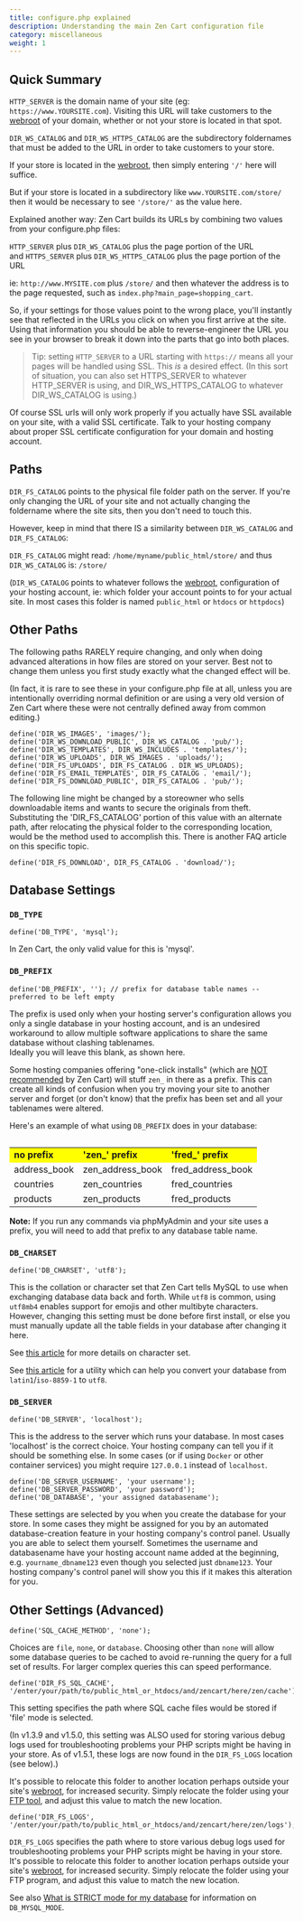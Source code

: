 ```yaml
---
title: configure.php explained 
description: Understanding the main Zen Cart configuration file
category: miscellaneous
weight: 1 
---
```



## Quick Summary

`HTTP_SERVER` is the domain name of your site (eg: `https://www.YOURSITE.com`). Visiting this URL will take customers to the [webroot](/user/first_steps/how_do_i_install/#what-is-my-webroot) of your domain, whether or not your store is located in that spot.  

`DIR_WS_CATALOG` and `DIR_WS_HTTPS_CATALOG` are the subdirectory foldernames that must be added to the URL in order to take customers to your store. 

If your store is located in the [webroot](/user/first_steps/how_do_i_install#what-is-my-webroot), then simply entering `'/'` here will suffice. 

But if your store is located in a subdirectory like `www.YOURSITE.com/store/` then it would be necessary to see `'/store/'` as the value here.  

Explained another way: Zen Cart builds its URLs by combining two values from your configure.php files: 

`HTTP_SERVER` plus `DIR_WS_CATALOG` plus the page portion of the URL  
and
`HTTPS_SERVER` plus `DIR_WS_HTTPS_CATALOG` plus the page portion of the URL  

ie: `http://www.MYSITE.com` plus `/store/` and then whatever the address is to the page requested, such as `index.php?main_page=shopping_cart`.

So, if your settings for those values point to the wrong place, you'll instantly see that reflected in the URLs you click on when you first arrive at the site. Using that information you should be able to reverse-engineer the URL you see in your browser to break it down into the parts that go into both places.  
  
> Tip: setting `HTTP_SERVER` to a URL starting with `https://` means all your pages will be handled using SSL. This *is* a desired effect.  (In this sort of situation, you can also set HTTPS_SERVER to whatever HTTP_SERVER is using, and DIR_WS_HTTPS_CATALOG to whatever DIR_WS_CATALOG is using.)

Of course SSL urls will only work properly if you actually have SSL available on your site, with a valid SSL certificate. Talk to your hosting company about proper SSL certificate configuration for your domain and hosting account.


## Paths

`DIR_FS_CATALOG` points to the physical file folder path on the server. If you're only changing the URL of your site and not actually changing the foldername where the site sits, then you don't need to touch this.  

However, keep in mind that there IS a similarity between `DIR_WS_CATALOG` and `DIR_FS_CATALOG`:  

`DIR_FS_CATALOG` might read: `/home/myname/public_html/store/` 
and thus `DIR_WS_CATALOG` is: `/store/`

(`DIR_WS_CATALOG` points to whatever follows the [webroot](/user/first_steps/how_do_i_install#what-is-my-webroot), configuration of your hosting account, 
ie: which folder your account points to for your actual site.  In most cases this folder is named `public_html` or `htdocs` or `httpdocs`)  

## Other Paths

The following paths RARELY require changing, and only when doing advanced alterations in how files are stored on your server. Best not to change them unless you first study exactly what the changed effect will be.

(In fact, it is rare to see these in your configure.php file at all, unless you are intentionally overriding normal definition or are using a very old version of Zen Cart where these were not centrally defined away from common editing.)

```
define('DIR_WS_IMAGES', 'images/');  
define('DIR_WS_DOWNLOAD_PUBLIC', DIR_WS_CATALOG . 'pub/');  
define('DIR_WS_TEMPLATES', DIR_WS_INCLUDES . 'templates/');  
define('DIR_WS_UPLOADS', DIR_WS_IMAGES . 'uploads/');  
define('DIR_FS_UPLOADS', DIR_FS_CATALOG . DIR_WS_UPLOADS);  
define('DIR_FS_EMAIL_TEMPLATES', DIR_FS_CATALOG . 'email/');  
define('DIR_FS_DOWNLOAD_PUBLIC', DIR_FS_CATALOG . 'pub/');  
```

The following line might be changed by a storeowner who sells downloadable items and wants to secure the originals from theft. Substituting the 'DIR_FS_CATALOG' portion of this value with an alternate path, after relocating the physical folder to the corresponding location, would be the method used to accomplish this. There is another FAQ article on this specific topic.  

`define('DIR_FS_DOWNLOAD', DIR_FS_CATALOG . 'download/');`


## Database Settings

### `DB_TYPE`

```
define('DB_TYPE', 'mysql');  
```
In Zen Cart, the only valid value for this is 'mysql'.  

### `DB_PREFIX`
```
define('DB_PREFIX', ''); // prefix for database table names -- preferred to be left empty  
```
The prefix is used only when your hosting server's configuration allows you only a single database in your hosting account, and is an undesired workaround to allow multiple software applications to share the same database without clashing tablenames.  
Ideally you will leave this blank, as shown here.  

Some hosting companies offering "one-click installs" (which are [NOT recommended](/user/first_steps/how_do_i_install/#Preface) by Zen Cart) will stuff `zen_` in there as a prefix. This can create all kinds of confusion when you try moving your site to another server and forget (or don't know) that the prefix has been set and all your tablenames were altered.  

Here's an example of what using `DB_PREFIX` does in your database:  

<table width="400" align="left" class="cms_table">

<tbody>

<tr valign="top" class="cms_table_tr" style="background-color: yellow">

<td class="cms_table_td"><b>no prefix</b></td>

<td class="cms_table_td"><b>'zen_' prefix</b></td>

<td class="cms_table_td"><b>'fred_' prefix</b></td>

</tr>

<tr valign="top" class="cms_table_tr">

<td class="cms_table_td">address_book</td>

<td class="cms_table_td">zen_address_book</td>

<td class="cms_table_td">fred_address_book</td>

</tr>

<tr valign="top" class="cms_table_tr">

<td class="cms_table_td">countries</td>

<td class="cms_table_td">zen_countries</td>

<td class="cms_table_td">fred_countries</td>

</tr>

<tr valign="top" class="cms_table_tr">

<td class="cms_table_td">products</td>

<td class="cms_table_td">zen_products</td>

<td class="cms_table_td">fred_products</td>

</tr>

</tbody>

</table>

**Note:** If you run any commands via phpMyAdmin and your site uses a prefix, 
you will need to add that prefix to any database table name.  

### `DB_CHARSET`
```
define('DB_CHARSET', 'utf8');  
```

This is the collation or character set that Zen Cart tells MySQL to use when exchanging database data back and forth.
While `utf8` is common, using `utf8mb4` enables support for emojis and other multibyte characters. 
However, changing this setting must be done before first install, or else you must manually update all the table fields in your database after changing it here.

See [this article](/user/upgrading/detailed_upgrading/#character-set) for more details on character set. 

See [this article](/user/upgrading/convert_to_utf8) for a utility which can help you convert your database from `latin1`/`iso-8859-1` to `utf8`. 

### `DB_SERVER`
```
define('DB_SERVER', 'localhost');  
```

This is the address to the server which runs your database. In most cases 'localhost' is the correct choice. Your hosting company can tell you if it should be something else. In some cases (or if using `Docker` or other container services) you might require `127.0.0.1` instead of `localhost`.

```
define('DB_SERVER_USERNAME', 'your username');  
define('DB_SERVER_PASSWORD', 'your password');  
define('DB_DATABASE', 'your assigned databasename');  
```

These settings are selected by you when you create the database for your store. In some cases they might be assigned for you by an automated database-creation feature in your hosting company's control panel. Usually you are able to select them yourself. Sometimes the username and databasename have your hosting account name added at the beginning, e.g. `yourname_dbname123` even though you selected just `dbname123`. Your hosting company's control panel will show you this if it makes this alteration for you.

## Other Settings (Advanced)

```
define('SQL_CACHE_METHOD', 'none');  
```
Choices are `file`, `none`, or `database`. Choosing other than `none` will allow some database queries to be cached to avoid re-running the query for a full set of results. For larger complex queries this can speed performance.

```
define('DIR_FS_SQL_CACHE', '/enter/your/path/to/public_html_or_htdocs/and/zencart/here/zen/cache');  
```

This setting specifies the path where SQL cache files would be stored if 'file' mode is selected. 

(In v1.3.9 and v1.5.0, this setting was ALSO used for storing various debug logs used for troubleshooting problems your PHP scripts might be having in your store. As of v1.5.1, these logs are now found in the `DIR_FS_LOGS` location (see below).)

It's possible to relocate this folder to another location perhaps outside your site's [webroot](/user/first_steps/how_do_i_install#what-is-my-webroot), for increased security. 
Simply relocate the folder using your [FTP tool](/user/first_steps/useful_tools/#ftp-tools), and adjust this value to match the new location.  

```
define('DIR_FS_LOGS', '/enter/your/path/to/public_html_or_htdocs/and/zencart/here/zen/logs');  
```

`DIR_FS_LOGS` specifies the path where to store various debug logs used for troubleshooting problems your PHP scripts might be having in your store.
It's possible to relocate this folder to another location perhaps outside your site's [webroot](/user/first_steps/how_do_i_install#what-is-my-webroot), for increased security. 
Simply relocate the folder using your FTP program, and adjust this value to match the new location.  

See also [What is STRICT mode for my database](/user/troubleshooting/db_strict_mode/) for information on `DB_MYSQL_MODE`. 

